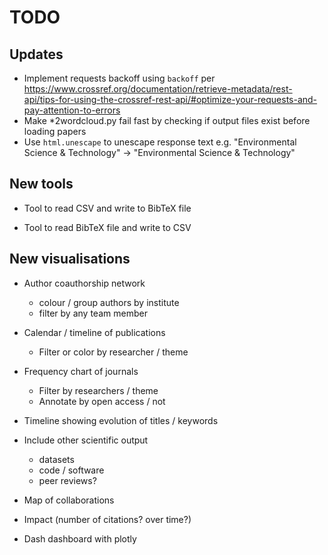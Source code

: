 TODO
====

## Updates

* Implement requests backoff using `backoff` per https://www.crossref.org/documentation/retrieve-metadata/rest-api/tips-for-using-the-crossref-rest-api/#optimize-your-requests-and-pay-attention-to-errors
* Make *2wordcloud.py fail fast by checking if output files exist before loading papers
* Use `html.unescape` to unescape response text e.g. "Environmental Science &amp; Technology" -> "Environmental Science & Technology"

## New tools

* Tool to read CSV and write to BibTeX file

* Tool to read BibTeX file and write to CSV


## New visualisations

* Author coauthorship network
  - colour / group authors by institute
  - filter by any team member

* Calendar / timeline of publications
  - Filter or color by researcher / theme

* Frequency chart of journals
  - Filter by researchers / theme
  - Annotate by open access / not

* Timeline showing evolution of titles / keywords

* Include other scientific output
  - datasets
  - code / software
  - peer reviews?

* Map of collaborations

* Impact (number of citations? over time?)

* Dash dashboard with plotly
